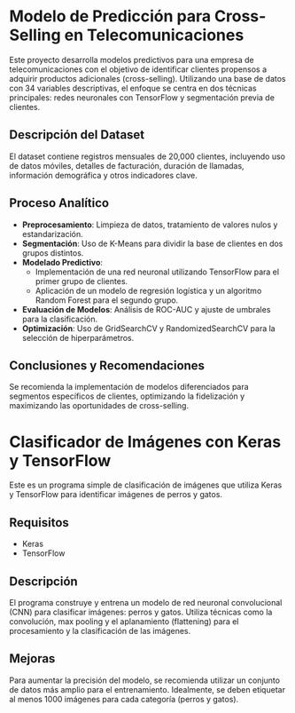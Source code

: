 # Modelo de Predicción para Cross-Selling en Telecomunicaciones

Este proyecto desarrolla modelos predictivos para una empresa de telecomunicaciones con el objetivo de identificar clientes propensos a adquirir productos adicionales (cross-selling). Utilizando una base de datos con 34 variables descriptivas, el enfoque se centra en dos técnicas principales: redes neuronales con TensorFlow y segmentación previa de clientes.

## Descripción del Dataset

El dataset contiene registros mensuales de 20,000 clientes, incluyendo uso de datos móviles, detalles de facturación, duración de llamadas, información demográfica y otros indicadores clave.

## Proceso Analítico

- **Preprocesamiento**: Limpieza de datos, tratamiento de valores nulos y estandarización.
- **Segmentación**: Uso de K-Means para dividir la base de clientes en dos grupos distintos.
- **Modelado Predictivo**:
  - Implementación de una red neuronal utilizando TensorFlow para el primer grupo de clientes.
  - Aplicación de un modelo de regresión logística y un algoritmo Random Forest para el segundo grupo.
- **Evaluación de Modelos**: Análisis de ROC-AUC y ajuste de umbrales para la clasificación.
- **Optimización**: Uso de GridSearchCV y RandomizedSearchCV para la selección de hiperparámetros.

## Conclusiones y Recomendaciones

Se recomienda la implementación de modelos diferenciados para segmentos específicos de clientes, optimizando la fidelización y maximizando las oportunidades de cross-selling.

# Clasificador de Imágenes con Keras y TensorFlow

Este es un programa simple de clasificación de imágenes que utiliza Keras y TensorFlow para identificar imágenes de perros y gatos.

## Requisitos

- Keras
- TensorFlow

## Descripción

El programa construye y entrena un modelo de red neuronal convolucional (CNN) para clasificar imágenes: perros y gatos. Utiliza técnicas como la convolución, max pooling y el aplanamiento (flattening) para el procesamiento y la clasificación de las imágenes.

## Mejoras 

Para aumentar la precisión del modelo, se recomienda utilizar un conjunto de datos más amplio para el entrenamiento. Idealmente, se deben etiquetar al menos 1000 imágenes para cada categoría (perros y gatos).

